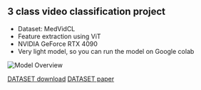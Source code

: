 ## 3 class video classification project

* Dataset: MedVidCL
* Feature extraction using ViT
* NVIDIA GeForce RTX 4090
* Very light model, so you can run the model on Google colab

![Model Overview](https://github.com/user-attachments/assets/42189d52-9445-4d39-b177-f02756d7c4d3)


[DATASET download](https://paperswithcode.com/dataset/medvidcl)
[DATASET paper](https://arxiv.org/abs/2201.12888)
